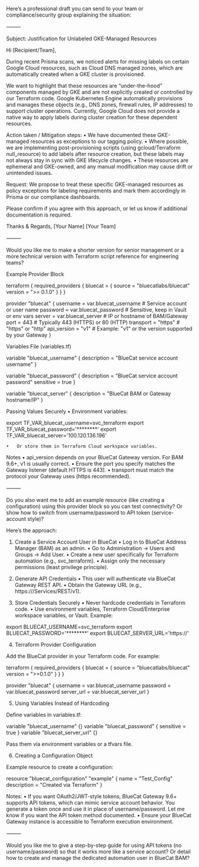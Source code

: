 Here’s a professional draft you can send to your team or compliance/security group explaining the situation:

⸻

Subject: Justification for Unlabeled GKE-Managed Resources

Hi [Recipient/Team],

During recent Prisma scans, we noticed alerts for missing labels on certain Google Cloud resources, such as Cloud DNS managed zones, which are automatically created when a GKE cluster is provisioned.

We want to highlight that these resources are “under-the-hood” components managed by GKE and are not explicitly created or controlled by our Terraform code. Google Kubernetes Engine automatically provisions and manages these objects (e.g., DNS zones, firewall rules, IP addresses) to support cluster operations. Currently, Google Cloud does not provide a native way to apply labels during cluster creation for these dependent resources.

Action taken / Mitigation steps:
	•	We have documented these GKE-managed resources as exceptions to our tagging policy.
	•	Where possible, we are implementing post-provisioning scripts (using gcloud/Terraform null_resource) to add labels after resource creation, but these labels may not always stay in sync with GKE lifecycle changes.
	•	These resources are ephemeral and GKE-owned, and any manual modification may cause drift or unintended issues.

Request:
We propose to treat these specific GKE-managed resources as policy exceptions for labeling requirements and mark them accordingly in Prisma or our compliance dashboards.

Please confirm if you agree with this approach, or let us know if additional documentation is required.

Thanks & Regards,
[Your Name]
[Your Team]

⸻

Would you like me to make a shorter version for senior management or a more technical version with Terraform script reference for engineering teams?

Example Provider Block

terraform {
  required_providers {
    bluecat = {
      source  = "bluecatlabs/bluecat"
      version = ">= 0.1.0"
    }
  }
}

provider "bluecat" {
  username    = var.bluecat_username      # Service account or user name
  password    = var.bluecat_password      # Sensitive, keep in Vault or env vars
  server      = var.bluecat_server        # IP or hostname of BAM/Gateway
  port        = 443                       # Typically 443 (HTTPS) or 80 (HTTP)
  transport   = "https"                   # "https" or "http"
  api_version = "v1"                      # Example: "v1" or the version supported by your Gateway
}

Variables File (variables.tf)

variable "bluecat_username" {
  description = "BlueCat service account username"
}

variable "bluecat_password" {
  description = "BlueCat service account password"
  sensitive   = true
}

variable "bluecat_server" {
  description = "BlueCat BAM or Gateway hostname/IP"
}

Passing Values Securely
	•	Environment variables:

export TF_VAR_bluecat_username=svc_terraform
export TF_VAR_bluecat_password='********'
export TF_VAR_bluecat_server='100.120.136.196'


	•	Or store them in Terraform Cloud workspace variables.

Notes
	•	api_version depends on your BlueCat Gateway version. For BAM 9.6+, v1 is usually correct.
	•	Ensure the port you specify matches the Gateway listener (default HTTPS is 443).
	•	transport must match the protocol your Gateway uses (https recommended).

⸻

Do you also want me to add an example resource (like creating a configuration) using this provider block so you can test connectivity? Or show how to switch from username/password to API token (service-account style)?

Here’s the approach:

1. Create a Service Account User in BlueCat
	•	Log in to BlueCat Address Manager (BAM) as an admin.
	•	Go to Administration → Users and Groups → Add User.
	•	Create a new user specifically for Terraform automation (e.g., svc_terraform).
	•	Assign only the necessary permissions (least privilege principle).

2. Generate API Credentials
	•	This user will authenticate via BlueCat Gateway REST API.
	•	Obtain the Gateway URL (e.g., https://<gateway-host>/Services/REST/v1).

3. Store Credentials Securely
	•	Never hardcode credentials in Terraform code.
	•	Use environment variables, Terraform Cloud/Enterprise workspace variables, or Vault. Example:

export BLUECAT_USERNAME=svc_terraform
export BLUECAT_PASSWORD='********'
export BLUECAT_SERVER_URL='https://<gateway-host>'



4. Terraform Provider Configuration

Add the BlueCat provider in your Terraform code. For example:

terraform {
  required_providers {
    bluecat = {
      source  = "bluecatlabs/bluecat"
      version = ">=0.1.0"
    }
  }
}

provider "bluecat" {
  username = var.bluecat_username
  password = var.bluecat_password
  server_url = var.bluecat_server_url
}

5. Using Variables Instead of Hardcoding

Define variables in variables.tf:

variable "bluecat_username" {}
variable "bluecat_password" {
  sensitive = true
}
variable "bluecat_server_url" {}

Pass them via environment variables or a tfvars file.

6. Creating a Configuration Object

Example resource to create a configuration:

resource "bluecat_configuration" "example" {
  name        = "Test_Config"
  description = "Created via Terraform"
}

Notes:
	•	If you want OAuth2/JWT-style tokens, BlueCat Gateway 9.6+ supports API tokens, which can mimic service account behavior. You generate a token once and use it in place of username/password. Let me know if you want the API token method documented.
	•	Ensure your BlueCat Gateway instance is accessible to Terraform execution environment.

⸻

Would you like me to give a step-by-step guide for using API tokens (no username/password) so that it works more like a service account? Or detail how to create and manage the dedicated automation user in BlueCat BAM?
